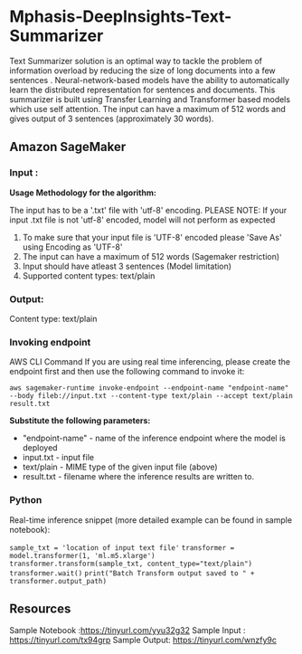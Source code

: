 # Mphasis-DeepInsights-Text-Summarizer

Text Summarizer solution is an optimal way to tackle the problem of information overload by reducing the size of long documents into a few sentences . Neural-network-based models have the ability to automatically learn the distributed representation for sentences and documents. This summarizer is built using Transfer Learning and Transformer based models which use self attention. The input can have a maximum of 512 words and gives output of 3 sentences (approximately 30 words).

## Amazon SageMaker

### Input :

**Usage Methodology for the algorithm:**

The input has to be a '.txt' file with 'utf-8' encoding. PLEASE NOTE: If your input .txt file is not 'utf-8' encoded, model will not perform as expected
1. To make sure that your input file is 'UTF-8' encoded please 'Save As' using Encoding as 'UTF-8'
2. The input can have a maximum of 512 words (Sagemaker restriction)
3. Input should have atleast 3 sentences (Model limitation)
4. Supported content types: text/plain

### Output:

Content type: text/plain

### Invoking endpoint

AWS CLI Command
If you are using real time inferencing, please create the endpoint first and then use the following command to invoke it:

`aws sagemaker-runtime invoke-endpoint --endpoint-name "endpoint-name" --body fileb://input.txt --content-type text/plain --accept text/plain result.txt`

**Substitute the following parameters:**

* "endpoint-name" - name of the inference endpoint where the model is deployed
* input.txt - input file
* text/plain - MIME type of the given input file (above)
* result.txt - filename where the inference results are written to.

### Python

Real-time inference snippet (more detailed example can be found in sample notebook):

`sample_txt = 'location of input text file'`
`transformer = model.transformer(1, 'ml.m5.xlarge') `
`transformer.transform(sample_txt, content_type="text/plain")`
`transformer.wait()`
`print("Batch Transform output saved to " + transformer.output_path)`

## Resources

Sample Notebook :https://tinyurl.com/yyu32g32 
Sample Input : https://tinyurl.com/tx94grp 
Sample Output: https://tinyurl.com/wnzfy9c 